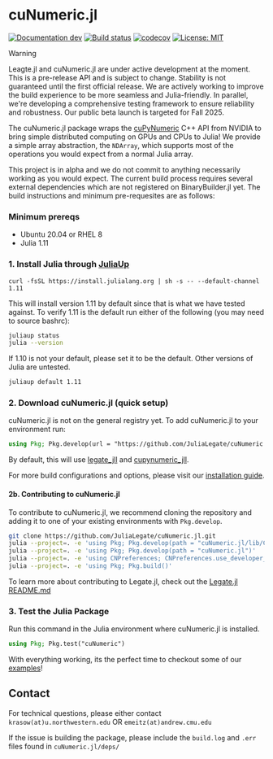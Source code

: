 # cuNumeric.jl

[![Documentation dev](https://img.shields.io/badge/docs-dev-blue.svg)](https://julialegate.github.io/cuNumeric.jl/dev/)
[![Build status](https://ci.appveyor.com/api/projects/status/973jtue9itgvvlc7?svg=true)](https://ci.appveyor.com/project/JuliaLegate/cunumeric-jl)
[![codecov](https://codecov.io/github/julialegate/cuNumeric.jl/branch/main/graph/badge.svg)](https://app.codecov.io/github/JuliaLegate/cuNumeric.jl)
[![License: MIT](https://img.shields.io/badge/License-MIT-green.svg)](https://opensource.org/licenses/MIT)

> [!WARNING]  
> Leagte.jl and cuNumeric.jl are under active development at the moment. This is a pre-release API and is subject to change. Stability is not guaranteed until the first official release. We are actively working to improve the build experience to be more seamless and Julia-friendly. In parallel, we're developing a comprehensive testing framework to ensure reliability and robustness. Our public beta launch is targeted for Fall 2025.

The cuNumeric.jl package wraps the [cuPyNumeric](https://github.com/nv-legate/cupynumeric) C++ API from NVIDIA to bring simple distributed computing on GPUs and CPUs to Julia! We provide a simple array abstraction, the `NDArray`, which supports most of the operations you would expect from a normal Julia array.

This project is in alpha and we do not commit to anything necessarily working as you would expect. The current build process requires several external dependencies which are not registered on BinaryBuilder.jl yet. The build instructions and minimum pre-requesites are as follows:

### Minimum prereqs
- Ubuntu 20.04 or RHEL 8
- Julia 1.11

### 1. Install Julia through [JuliaUp](https://github.com/JuliaLang/juliaup)
```
curl -fsSL https://install.julialang.org | sh -s -- --default-channel 1.11
```

This will install version 1.11 by default since that is what we have tested against. To verify 1.11 is the default run either of the following (you may need to source bashrc):
```bash
juliaup status
julia --version
```

If 1.10 is not your default, please set it to be the default. Other versions of Julia are untested.
```bash
juliaup default 1.11
```

### 2. Download cuNumeric.jl (quick setup)
cuNumeric.jl is not on the general registry yet. To add cuNumeric.jl to your environment run:
```julia
using Pkg; Pkg.develop(url = "https://github.com/JuliaLegate/cuNumeric.jl")
```
By default, this will use [legate_jll](https://github.com/JuliaBinaryWrappers/legate_jll.jl/) and [cupynumeric_jll](https://github.com/JuliaBinaryWrappers/cupynumeric_jll.jl/). 

For more build configurations and options, please visit our [installation guide](https://julialegate.github.io/cuNumeric.jl/dev/install).

#### 2b. Contributing to cuNumeric.jl
To contribute to cuNumeric.jl, we recommend cloning the repository and adding it to one of your existing environments with `Pkg.develop`.
```bash
git clone https://github.com/JuliaLegate/cuNumeric.jl.git 
julia --project=. -e 'using Pkg; Pkg.develop(path = "cuNumeric.jl/lib/CNPreferences")'
julia --project=. -e 'using Pkg; Pkg.develop(path = "cuNumeric.jl")'
julia --project=. -e 'using CNPreferences; CNPreferences.use_developer_mode()'
julia --project=. -e 'using Pkg; Pkg.build()'
```

To learn more about contributing to Legate.jl, check out the [Legate.jl README.md](https://github.com/JuliaLegate/Legate.jl?tab=readme-ov-file#2-download-legatejl)

### 3. Test the Julia Package
Run this command in the Julia environment where cuNumeric.jl is installed.
```julia
using Pkg; Pkg.test("cuNumeric")
```
With everything working, its the perfect time to checkout some of our [examples](https://julialegate.github.io/cuNumeric.jl/dev/examples)!


## Contact
For technical questions, please either contact 
`krasow(at)u.northwestern.edu` OR
`emeitz(at)andrew.cmu.edu`

If the issue is building the package, please include the `build.log` and `.err` files found in `cuNumeric.jl/deps/` 

